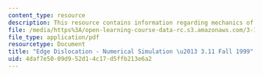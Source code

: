 ```yaml
---
content_type: resource
description: This resource contains information regarding mechanics of materials.
file: /media/https%3A/open-learning-course-data-rc.s3.amazonaws.com/3-11-mechanics-of-materials-fall-1999/4daf7e5009d952d14c17d5ffb213e6a2_MIT3_11F99_edgedn.pdf
file_type: application/pdf
resourcetype: Document
title: "Edge Dislocation - Numerical Simulation \u2013 3.11 Fall 1999"
uid: 4daf7e50-09d9-52d1-4c17-d5ffb213e6a2
---
```

